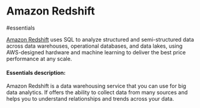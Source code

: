 # Amazon Redshift

#essentials

[Amazon Redshift](https://aws.amazon.com/redshift/) uses SQL to analyze structured and semi-structured data across data warehouses, operational databases, and data lakes, using AWS-designed hardware and machine learning to deliver the best price performance at any scale.

#### Essentials description:
Amazon Redshift is a data warehousing service that you can use for big data analytics. If offers the ability to collect data from many sources and helps you to understand relationships and trends across your data.